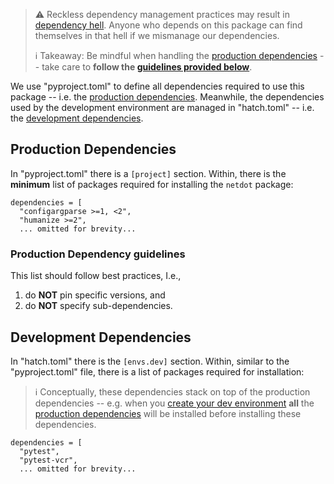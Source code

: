 
> ⚠ Reckless dependency management practices may result in [dependency hell](https://en.wikipedia.org/wiki/Dependency_hell).
> Anyone who depends on this package can find themselves in that hell if we mismanage our dependencies.
>
> ℹ Takeaway: Be mindful when handling the [production dependencies](#production-dependencies) -- take care to **follow the [guidelines provided below](#production-dependency-guidelines)**.

We use "pyproject.toml" to define all dependencies required to use this package -- i.e. the [production dependencies](#production-dependencies).
Meanwhile, the dependencies used by the development environment are managed in "hatch.toml" -- i.e. the [development dependencies](#development-dependencies).

## Production Dependencies

In "pyproject.toml" there is a `[project]` section. 
Within, there is the **minimum** list of packages required for installing the `netdot` package: 

    dependencies = [
      "configargparse >=1, <2",
      "humanize >=2",
      ... omitted for brevity...

### Production Dependency guidelines

This list should follow best practices, I.e.,

1. do **NOT** pin specific versions, and 
2. do **NOT** specify sub-dependencies.

## Development Dependencies

In "hatch.toml" there is the `[envs.dev]` section.
Within, similar to the "pyproject.toml" file, there is a list of packages required for installation: 

> ℹ Conceptually, these dependencies stack on top of the production dependencies -- e.g. when you [create your dev environment](development.md#getting-started) **all** the [production dependencies](#production-dependencies) will be installed before installing these dependencies.

    dependencies = [
      "pytest",
      "pytest-vcr",
      ... omitted for brevity...
